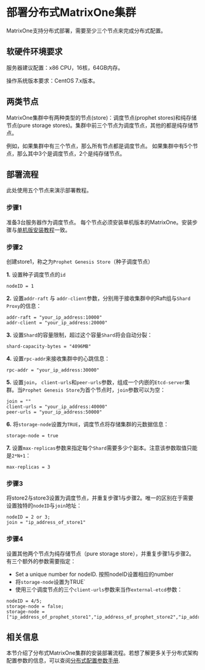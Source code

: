 # **部署分布式MatrixOne集群**


MatrixOne支持分布式部署，需要至少三个节点来完成分布式配置。

## **软硬件环境要求**
服务器建议配置：x86 CPU，16核，64GB内存。

操作系统版本要求：CentOS 7.x版本。

## **两类节点**

MatrixOne集群中有两种类型的节点(store)：调度节点(prophet stores)和纯存储节点(pure storage stores)。集群中前三个节点为调度节点，其他的都是纯存储节点。

例如，如果集群中有三个节点，那么所有节点都是调度节点。 如果集群中有5个节点，那么其中3个是调度节点，2个是纯存储节点。


## **部署流程**
此处使用五个节点来演示部署教程。
### **步骤1** 


准备3台服务器作为调度节点。
每个节点必须安装单机版本的MatrixOne。安装步骤与[单机版安装教程](install-standalone-matrixone.zh.md)一致。
 

### **步骤2** 

创建store1，称之为`Prophet Genesis Store`（种子调度节点）

**1.** 设置种子调度节点的`id`
```
nodeID = 1
```
**2.** 设置`addr-raft` 与 `addr-client`参数，分别用于接收集群中的Raft组与`Shard Proxy`的信息：

```
addr-raft = "your_ip_address:10000"
addr-client = "your_ip_address:20000"
```

**3.** 设置`Shard`的容量限制，超过这个容量`Shard`将会自动分裂：
```
shard-capacity-bytes = "4096MB"
```

**4.** 设置`rpc-addr`来接收集群中的心跳信息：
```
rpc-addr = "your_ip_address:30000"
```

**5.** 设置`join`， `client-urls`和`peer-urls`参数，组成一个内嵌的`Etcd-server`集群。当`Prophet Genesis Store`为首个节点时，`join`参数可以为空：

```
join = ""
client-urls = "your_ip_address:40000"
peer-urls = "your_ip_address:50000"
```
**6.** 将`storage-node`设置为`TRUE`，调度节点将存储集群的元数据信息：
```
storage-node = true
```
**7.** 设置`max-replicas`参数来指定每个`Shard`需要多少个副本。注意该参数取值只能是`2*N+1`：
```
max-replicas = 3
```

### **步骤3** 
将store2与store3设置为调度节点，并重复步骤1与步骤2。唯一的区别在于需要设置独特的`nodeID`与`join`地址：

``` 
nodeID = 2 or 3; 
join = "ip_address_of_store1"
```

### **步骤4** 
设置其他两个节点为纯存储节点（pure storage store），并重复步骤1与步骤2。有三个额外的参数需要指定：

* Set a unique number for nodeID. 按照nodeID设置相应的number
* 将`storage-node`设置为TRUE`  
* 使用三个调度节点的三个`client-urls`参数来当作`external-etcd`参数：
```
nodeID = 4/5;
storage-node = false;
storage-node = ["ip_address_of_prophet_store1","ip_address_of_prophet_store2","ip_address_of_prophet_store3"]
```

## **相关信息**
本节介绍了分布式MatrixOne集群的安装部署流程。若想了解更多关于分布式架构配置参数的信息，可以查阅[分布式配置参数手册](../Reference/System-Parameters/distributed-settings.zh.md). 
